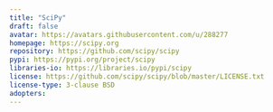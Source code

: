```yaml
---
title: "SciPy"
draft: false
avatar: https://avatars.githubusercontent.com/u/288277
homepage: https://scipy.org
repository: https://github.com/scipy/scipy
pypi: https://pypi.org/project/scipy
libraries-io: https://libraries.io/pypi/scipy
license: https://github.com/scipy/scipy/blob/master/LICENSE.txt
license-type: 3-clause BSD
adopters:
---
```

